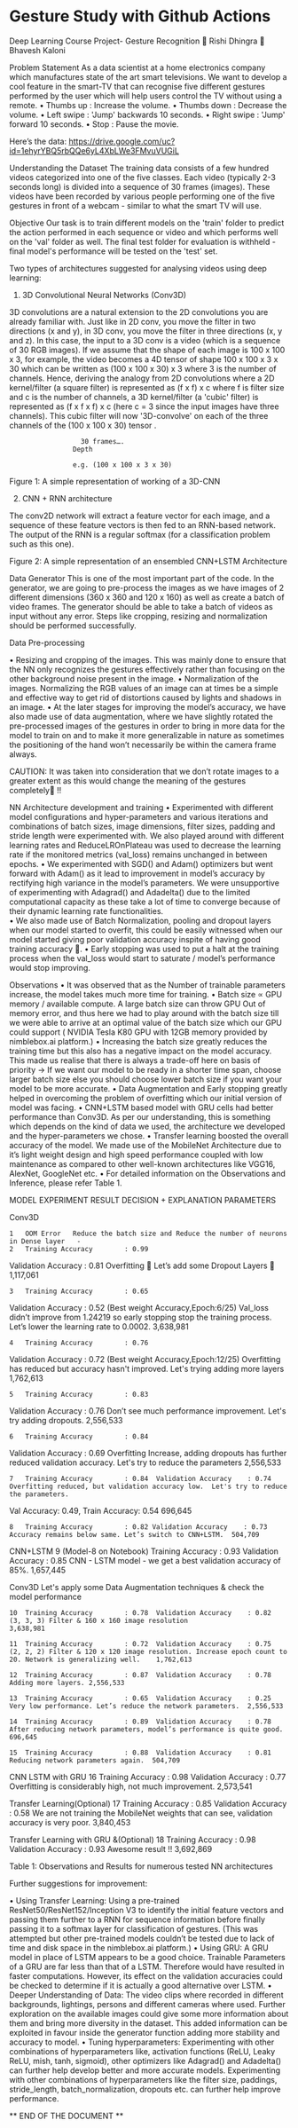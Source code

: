 # Gesture Study with Github Actions

Deep Learning Course Project- Gesture Recognition
	Rishi Dhingra 
	Bhavesh Kaloni


Problem Statement
As a data scientist at a home electronics company which manufactures state of the art smart televisions. We want to develop a cool feature in the smart-TV that can recognise five different gestures performed by the user which will help users control the TV without using a remote. 
•	Thumbs up		:  Increase the volume.
•	Thumbs down		: Decrease the volume.
•	Left swipe		: 'Jump' backwards 10 seconds.
•	Right swipe		: 'Jump' forward 10 seconds. 
•	Stop			: Pause the movie.  

Here’s the data: https://drive.google.com/uc?id=1ehyrYBQ5rbQQe6yL4XbLWe3FMvuVUGiL


Understanding the Dataset
The training data consists of a few hundred videos categorized into one of the five classes. Each video (typically 2-3 seconds long) is divided into a sequence of 30 frames (images). These videos have been recorded by various people performing one of the five gestures in front of a webcam - similar to what the smart TV will use. 
 

Objective
Our task is to train different models on the 'train' folder to predict the action performed in each sequence or video and which performs well on the 'val' folder as well. The final test folder for evaluation is withheld - final model's performance will be tested on the 'test' set.

Two types of architectures suggested for analysing videos using deep learning:
1.	3D Convolutional Neural Networks (Conv3D)

3D convolutions are a natural extension to the 2D convolutions you are already familiar with. Just like in 2D conv, you move the filter in two directions (x and y), in 3D conv, you move the filter in three directions (x, y and z). In this case, the input to a 3D conv is a video (which is a sequence of 30 RGB images). If we assume that the shape of each image is 100 x 100 x 3, for example, the video becomes a 4D tensor of shape 100 x 100 x 3 x 30 which can be written as (100 x 100 x 30) x 3 where 3 is the number of channels. Hence, deriving the analogy from 2D convolutions where a 2D kernel/filter (a square filter) is represented as (f x f) x c where f is filter size and c is the number of channels, a 3D kernel/filter (a 'cubic' filter) is represented as (f x f x f) x c (here c = 3 since the input images have three channels). This cubic filter will now '3D-convolve' on each of the three channels of the (100 x 100 x 30) tensor
.


         
                      30 frames….
                    Depth
                                
                    e.g. (100 x 100 x 3 x 30)
                            


Figure 1: A simple representation of working of a 3D-CNN




2.	CNN + RNN architecture 

The conv2D network will extract a feature vector for each image, and a sequence of these feature vectors is then fed to an RNN-based network. The output of the RNN is a regular softmax (for a classification problem such as this one).

 
Figure 2: A simple representation of an ensembled CNN+LSTM Architecture

Data Generator
This is one of the most important part of the code. In the generator, we are going to pre-process the images as we have images of 2 different dimensions (360 x 360 and 120 x 160) as well as create a batch of video frames. The generator should be able to take a batch of videos as input without any error. Steps like cropping, resizing and normalization should be performed successfully.

Data Pre-processing

•	Resizing and cropping of the images. This was mainly done to ensure that the NN only recognizes the gestures effectively rather than focusing on the other background noise present in the image.
•	Normalization of the images. Normalizing the RGB values of an image can at times be a simple and effective way to get rid of distortions caused by lights and shadows in an image.
•	At the later stages for improving the model’s accuracy, we have also made use of data augmentation, where we have slightly rotated the pre-processed images of the gestures in order to bring in more data for the model to train on and to make it more generalizable in nature as sometimes the positioning of the hand won’t necessarily be within the camera frame always.
 
CAUTION:  It was taken into consideration that we don’t rotate images to a greater extent as this would change the meaning of the gestures completely !!  

NN Architecture development and training
•	Experimented with different model configurations and hyper-parameters and various iterations and combinations of batch sizes, image dimensions, filter sizes, padding and stride length were experimented with. We also played around with different learning rates and ReduceLROnPlateau was used to decrease the learning rate if the monitored metrics (val_loss) remains unchanged in between epochs.
•	We experimented with SGD() and Adam() optimizers but went forward with Adam() as it lead to improvement in model’s accuracy by rectifying high variance in the model’s parameters. We were unsupportive of experimenting with Adagrad() and Adadelta() due to the limited computational capacity as these take a lot of time to converge because of their dynamic learning rate functionalities.  
•	We also made use of Batch Normalization, pooling and dropout layers when our model started to overfit, this could be easily witnessed when our model started giving poor validation accuracy inspite of having good training accuracy . 
•	Early stopping was used to put a halt at the training process when the val_loss would start to saturate / model’s performance would stop improving.


Observations
•	It was observed that as the Number of trainable parameters increase, the model takes much more time for training.
•	Batch size ∝ GPU memory / available compute. A large batch size can throw GPU Out of memory error, and thus here we had to play around with the batch size till we were able to arrive at an optimal value of the batch size which our GPU could support ( NVIDIA Tesla K80 GPU with 12GB memory provided by nimblebox.ai platform.)
•	Increasing the batch size greatly reduces the training time but this also has a negative impact on the model accuracy. This made us realise that there is always a trade-off here on basis of priority -> If we want our model to be ready in a shorter time span, choose larger batch size else you should choose lower batch size if you want your model to be more accurate.
•	Data Augmentation and Early stopping greatly helped in overcoming the problem of overfitting which our initial version of model was facing. 
•	CNN+LSTM based model with GRU cells had better performance than Conv3D. As per our understanding, this is something which depends on the kind of data we used, the architecture we developed and the hyper-parameters we chose.
•	Transfer learning boosted the overall accuracy of the model. We made use of the MobileNet Architecture due to it’s light weight design and high speed performance coupled with low maintenance as compared to other well-known architectures like VGG16, AlexNet, GoogleNet etc. 
•	For detailed information on the Observations and Inference, please refer Table 1.


MODEL	EXPERIMENT	RESULT	DECISION + EXPLANATION	PARAMETERS








Conv3D


	1	OOM Error	Reduce the batch size and Reduce the number of neurons in Dense layer	-
	2	Training Accuracy        : 0.99
Validation Accuracy    : 0.81	Overfitting  
Let’s add some Dropout Layers 	1,117,061

	3	Training Accuracy        : 0.65
Validation Accuracy    : 0.52
(Best weight Accuracy,Epoch:6/25)
	Val_loss didn’t improve from 1.24219 so early stopping stop the training process. Let’s lower the learning rate to 0.0002.
	3,638,981

	4	Training Accuracy        : 0.76
Validation Accuracy    : 0.72
(Best weight Accuracy,Epoch:12/25)
	Overfitting has reduced but accuracy hasn't improved.  Let's trying adding more layers
 	1,762,613

	5	Training Accuracy        : 0.83
Validation Accuracy    : 0.76	Don’t see much performance improvement. Let's try adding dropouts.
	2,556,533

	6	Training Accuracy        : 0.84
Validation Accuracy    : 0.69	Overfitting Increase, adding dropouts has further reduced validation accuracy.  Let's try to reduce the parameters	2,556,533

	7	Training Accuracy        : 0.84  Validation Accuracy    : 0.74	Overfitting reduced, but validation accuracy low.  Let's try to reduce the parameters. 
Val Accuracy: 0.49, Train Accuracy: 0.54	696,645


	8	Training Accuracy        : 0.82 Validation Accuracy    : 0.73	Accuracy remains below same. Let’s switch to CNN+LSTM.	504,709

CNN+LSTM
	9
(Model-8 on Notebook)	Training Accuracy        : 0.93  Validation Accuracy    : 0.85	CNN - LSTM model - we get a best validation accuracy of 85%.	1,657,445








Conv3D	Let's apply some Data Augmentation techniques & check the model performance

	10	Training Accuracy        : 0.78  Validation Accuracy    : 0.82	(3, 3, 3) Filter & 160 x 160 image resolution
	3,638,981

	11	Training Accuracy        : 0.72  Validation Accuracy    : 0.75	(2, 2, 2) Filter & 120 x 120 image resolution. Increase epoch count to 20. Network is generalizing well.	1,762,613

	12	Training Accuracy        : 0.87  Validation Accuracy    : 0.78	Adding more layers.	2,556,533

	13	Training Accuracy        : 0.65  Validation Accuracy    : 0.25	Very low performance. Let’s reduce the network parameters.	2,556,533

	14	Training Accuracy        : 0.89  Validation Accuracy    : 0.78	After reducing network parameters, model’s performance is quite good.	696,645

	15	Training Accuracy        : 0.88  Validation Accuracy    : 0.81	Reducing network parameters again.	504,709

CNN LSTM with GRU
	16	Training Accuracy        : 0.98  Validation Accuracy    : 0.77	Overfitting is considerably high, not much improvement.	2,573,541

Transfer Learning(Optional)	17	Training Accuracy        : 0.85  Validation Accuracy    : 0.58	We are not training the MobileNet weights that can see, validation accuracy is very poor.	3,840,453

Transfer Learning with GRU &(Optional)	18	Training Accuracy        : 0.98  Validation Accuracy    : 0.93	Awesome result !!	3,692,869


Table 1: Observations and Results for numerous tested NN architectures










Further suggestions for improvement:

•	Using Transfer Learning: Using a pre-trained ResNet50/ResNet152/Inception V3 to identify the initial feature vectors and passing them further to a RNN for sequence information before finally passing it to a softmax layer for classification of gestures. (This was attempted but other pre-trained models couldn’t be tested due to lack of time and disk space in the nimblebox.ai platform.)
•	Using GRU: A GRU model in place of LSTM appears to be a good choice. Trainable Parameters of a GRU are far less than that of a LSTM. Therefore would have resulted in faster computations. However, its effect on the validation accuracies could be checked to determine if it is actually a good alternative over LSTM.
•	Deeper Understanding of Data: The video clips where recorded in different backgrounds, lightings, persons and different cameras where used. Further exploration on the available images could give some more information about them and bring more diversity in the dataset. This added information can be exploited in favour inside the generator function adding more stability and accuracy to model.
•	Tuning hyperparameters: Experimenting with other combinations of hyperparameters like, activation functions (ReLU, Leaky ReLU, mish, tanh, sigmoid), other optimizers like Adagrad() and Adadelta()  can further help develop better and more accurate models. Experimenting with other combinations of hyperparameters like the filter size, paddings, stride_length, batch_normalization, dropouts etc. can further help improve performance.




** END OF THE DOCUMENT **



